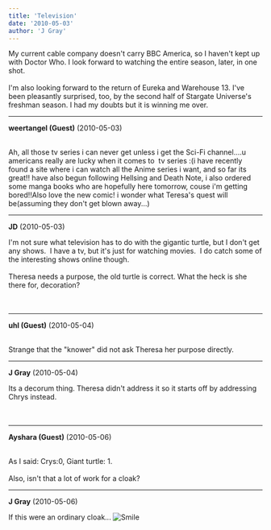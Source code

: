 ```yaml
---
title: 'Television'
date: '2010-05-03'
author: 'J Gray'
---
```


My current cable company doesn't carry BBC America, so I haven't kept up with Doctor Who. I look forward to watching the entire season, later, in one shot.<br><br>I'm also looking forward to the return of Eureka and Warehouse 13. I've been pleasantly surprised, too, by the second half of Stargate Universe's freshman season. I had my doubts but it is winning me over.<br>

---
**weertangel (Guest)** (2010-05-03)

<br>Ah, all those tv series i can never get unless i get the Sci-Fi channel....u americans really are lucky when it comes to&nbsp; tv series :(i have recently found a site where i can watch all the Anime series i want, and so far its great!! have also begun following Hellsing and Death Note, i also ordered some manga books who are hopefully here tomorrow, couse i'm getting bored!!Also love the new comic! i wonder what Teresa's quest will be(assuming they don't get blown away...)

---
**JD** (2010-05-03)

I'm not sure what television has to do with the gigantic turtle, but I don't get any shows.&nbsp; I have a tv, but it's just for watching movies.&nbsp; I do catch some of the interesting shows online though.<br><br>Theresa needs a purpose, the old turtle is correct. What the heck is she there for, decoration?<br><br><br>

---
**uhl (Guest)** (2010-05-04)

<br> Strange that the "knower" did not ask Theresa her purpose directly.<br>

---
**J Gray** (2010-05-04)

Its a decorum thing. Theresa didn't address it so it starts off by addressing Chrys instead.<br><br><br>

---
**Ayshara (Guest)** (2010-05-06)

<br> As I said: Crys:0, Giant turtle: 1. <br><br>Also, isn't that a lot of work for a cloak?<br>

---
**J Gray** (2010-05-06)

If this were an ordinary cloak... <img src="/smilies/smile.gif" alt="Smile" border="0"><br><br><br>

